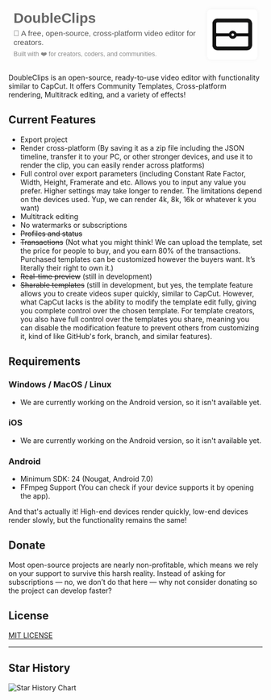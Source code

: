 <div style="display: flex; align-items: center; justify-content: space-between; font-family: sans-serif; padding: 10px;">
  <div style="flex: 1; padding-right: 20px;">
    <h1 style="margin: 0; font-size: 2em; color: #666;">DoubleClips</h1>
    <p style="margin: 5px 0 0; font-size: 1.1em; color: #555;">
      🎥 A free, open-source, cross-platform video editor for creators.
    </p>
    <p style="margin: 5px 0 0; font-size: 0.9em; color: #888;">
      Built with ❤️ for creators, coders, and communities.
    </p>
  </div>
  <div style="flex-shrink: 0;">
    <img src="src/main/res/drawable/logo.png" alt="OpenCut Logo" width="100"
      style="border-radius: 8px; box-shadow: 0 0 8px rgba(0,0,0,0.05);" />
  </div>
</div>





DoubleClips is an open-source, ready-to-use video editor with functionality similar to CapCut. It offers Community Templates, Cross-platform rendering, Multitrack editing, and a variety of effects!

## Current Features

- Export project
- Render cross-platform (By saving it as a zip file including the JSON timeline, transfer it to your PC, or other stronger devices, and use it to render the clip, you can easily render across platforms)
- Full control over export parameters (including Constant Rate Factor, Width, Height, Framerate and etc. Allows you to input any value you prefer. Higher settings may take longer to render. The limitations depend on the devices used. Yup, we can render 4k, 8k, 16k or whatever k you want)
- Multitrack editing
- No watermarks or subscriptions
- ~~Profiles and status~~
- ~~Transactions~~ (Not what you might think! We can upload the template, set the price for people to buy, and you earn 80% of the transactions. Purchased templates can be customized however the buyers want. It’s literally their right to own it.)
- ~~Real-time preview~~ (still in development)
- ~~Sharable templates~~ (still in development, but yes, the template feature allows you to create videos super quickly, similar to CapCut. However, what CapCut lacks is the ability to modify the template edit fully, giving you complete control over the chosen template. For template creators, you also have full control over the templates you share, meaning you can disable the modification feature to prevent others from customizing it, kind of like GitHub's fork, branch, and similar features).

## Requirements

### Windows / MacOS / Linux

- We are currently working on the Android version, so it isn't available yet.
   
### iOS

- We are currently working on the Android version, so it isn't available yet.

### Android

- Minimum SDK: 24 (Nougat, Android 7.0)
- FFmpeg Support (You can check if your device supports it by opening the app).

And that's actually it! High-end devices render quickly, low-end devices render slowly, but the functionality remains the same!


## Donate

Most open-source projects are nearly non-profitable, which means we rely on your support to survive this harsh reality. Instead of asking for subscriptions — no, we don’t do that here — why not consider donating so the project can develop faster?

## License

[MIT LICENSE](LICENSE)

---
## Star History

![Star History Chart](https://api.star-history.com/svg?repos=VanVatCorporation/DoubleClips&type=Date)

